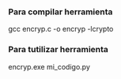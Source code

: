 ### Para compilar herramienta

gcc encryp.c -o encryp -lcrypto

### Para tutilizar herramienta

encryp.exe mi_codigo.py